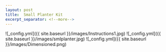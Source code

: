 ```yaml
---
layout: post
title:  Small Planter Kit
excerpt_separator: <!--more-->
---
```



![_config.yml]({{ site.baseurl }}/images/Instructions1.jpg)
![_config.yml]({{ site.baseurl }}/images/smlplanter.jpg)
![_config.yml]({{ site.baseurl }}/images/Dimensioned.png)

